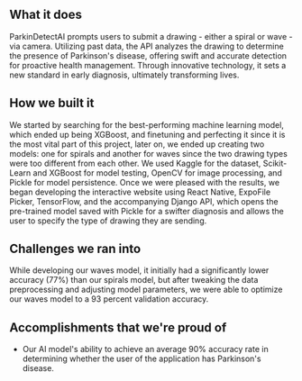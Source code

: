 
## What it does
ParkinDetectAI prompts users to submit a drawing - either a spiral or wave - via camera. Utilizing past data, the API analyzes the drawing to determine the presence of Parkinson's disease, offering swift and accurate detection for proactive health management. Through innovative technology, it sets a new standard in early diagnosis, ultimately transforming lives.

## How we built it
We started by searching for the best-performing machine learning model, which ended up being XGBoost, and finetuning and perfecting it since it is the most vital part of this project, later on, we ended up creating two models: one for spirals and another for waves since the two drawing types were too different from each other. We used Kaggle for the dataset, Scikit-Learn and XGBoost for model testing, OpenCV for image processing, and Pickle for model persistence. Once we were pleased with the results, we began developing the interactive website using React Native, ExpoFile Picker, TensorFlow, and the accompanying Django API, which opens the pre-trained model saved with Pickle for a swifter diagnosis and allows the user to specify the type of drawing they are sending.

## Challenges we ran into
While developing our waves model, it initially had a significantly lower accuracy (77%) than our spirals model, but after tweaking the data preprocessing and adjusting model parameters, we were able to optimize our waves model to a 93 percent validation accuracy.

## Accomplishments that we're proud of
- Our AI model's ability to achieve an average 90% accuracy rate in determining whether the user of the application has Parkinson's disease.
